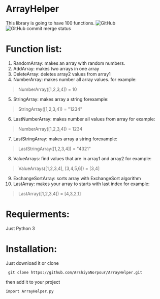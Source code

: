 # ArrayHelper
This library is going to have 100 functions.
![GitHub](https://img.shields.io/github/license/ArshiyaNorpour/ArrayHelper)
![GitHub commit merge status](https://img.shields.io/github/commit-status/ArshiyaNorpour/ArrayHelper/main/a670cdd7b3eea57601de3db4a2fa5510e21365b4)
# Function list:
1. RandomArray: makes an array with random numbers.
2. AddArray: makes two arrays in one array
3. DeleteArray: deletes array2 values from array1
4. NumberArray: makes number all array values. for example:
> NumberArray([1,2,3,4]) = 10 
5. StringArray: makes array a string forexample:
> StringArray([1,2,3,4]) = "1234"
6. LastNumberArray: makes number all values from array for example:
> NumberArray([1,2,3,4]) = 1234
7. LastStringArray: makes array a string forexample:
> LastStringArray([1,2,3,4]) = "4321"
8. ValueArrays: find values that are in array1 and array2 for example:
> ValueArrays([1,2,3,4], [3,4,5,6]) = [3,4]
9. ExchangeSortArray: sorts array with ExchangeSort algorithm
10. LastArray: makes your array to starts with last index for example:
> LastArray([1,2,3,4]) = [4,3,2,1]
# Requierments:
Just Python 3
# Installation:
Just download it or clone
```
 git clone https://github.com/ArshiyaNorpour/ArrayHelper.git
 ```
then add it to your project
```
import ArrayHelper.py
```
